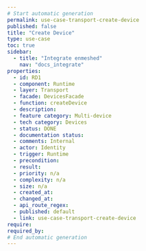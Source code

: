 ```yaml
---
# Start automatic generation
permalink: use-case-transport-create-device
published: false
title: "Create Device"
type: use-case
toc: true
sidebar:
  - title: "Integrate enmeshed"
    nav: "docs_integrate"
properties:
  - id: RD1
  - component: Runtime
  - layer: Transport
  - facade: DevicesFacade
  - function: createDevice
  - description:
  - feature category: Multi-device
  - tech category: Devices
  - status: DONE
  - documentation status:
  - comments: Internal
  - actor: Identity
  - trigger: Runtime
  - precondition:
  - result:
  - priority: n/a
  - complexity: n/a
  - size: n/a
  - created_at:
  - changed_at:
  - api_route_regex:
  - published: default
  - link: use-case-transport-create-device
require:
required_by:
# End automatic generation
---
```

